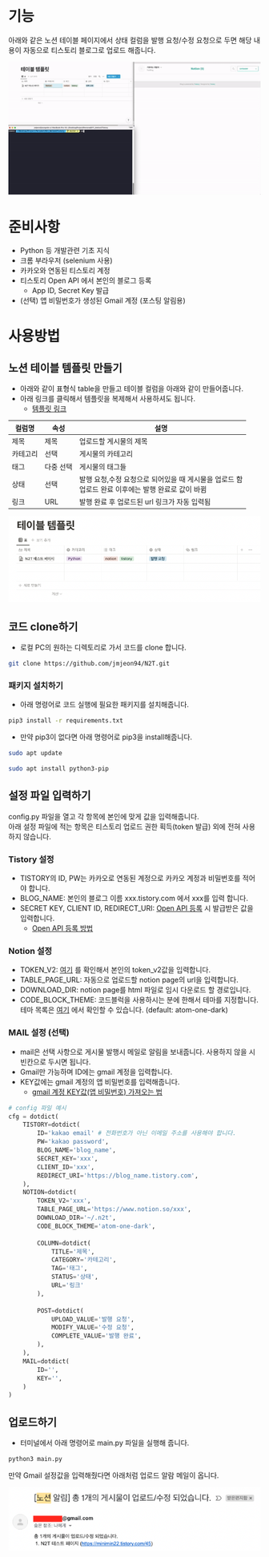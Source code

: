 # 기능

아래와 같은 노션 테이블 페이지에서 상태 컬럼을 발행 요청/수정 요청으로 두면 해당 내용이 자동으로 티스토리 블로그로 업로드 해줍니다.

![sample](resource/sample.gif)

# 준비사항

- Python 등 개발관련 기초 지식
- 크롬 부라우저 (selenium 사용)
- 카카오와 연동된 티스토리 계정
- 티스토리 Open API 에서 본인의 블로그 등록
    - App ID, Secret Key 발급
- (선택) 앱 비밀번호가 생성된 Gmail 계정 (포스팅 알림용)

# 사용방법

## 노션 테이블 템플릿 만들기

- 아래와 같이 표형식 table을 만들고 테이블 컬럼을 아래와 같이 만들어줍니다.
- 아래 링크를 클릭해서 템플릿을 복제해서 사용하셔도 됩니다.
     - [템플릿 링크](https://jmjeon94.notion.site/08e08d36ac3544a7ab21f141232b311b?v=92376629a4d74c358d47228fbd9edcce)

| 컬럼명 | 속성 | 설명                                                            |
|-----| --- |---------------------------------------------------------------|
| 제목  | 제목 | 업로드할 게시물의 제목                                                  |
| 카테고리 | 선택 | 게시물의 카테고리                                                     |
| 태그  | 다중 선택 | 게시물의 태그들                                                      |
| 상태  | 선택 | 발행 요청,수정 요청으로 되어있을 때 게시물을 업로드 함 <br> 업로드 완료 이후에는 발행 완료로 값이 바뀜 |
| 링크  | URL | 발행 완료 후 업로드된 url 링크가 자동 입력됨                                   |

![table](resource/table.png)

## 코드 clone하기

- 로컬 PC의 원하는 디렉토리로 가서 코드를 clone 합니다.

```bash
git clone https://github.com/jmjeon94/N2T.git
```

### 패키지 설치하기

- 아래 명령어로 코드 실행에 필요한 패키지를 설치해줍니다.

```bash
pip3 install -r requirements.txt
```

- 만약 pip3이 없다면 아래 명령어로 pip3을 install해줍니다.
```bash
sudo apt update
```
```bash
sudo apt install python3-pip
```


## 설정 파일 입력하기

config.py 파일을 열고 각 항목에 본인에 맞게 값을 입력해줍니다.  
아래 설정 파일에 적는 항목은 티스토리 업로드 권한 획득(token 발급) 외에 전혀 사용하지 않습니다.

### Tistory 설정

- TISTORY의 ID, PW는 카카오로 연동된 계정으로 카카오 계정과 비밀번호를 적어야 합니다.
- BLOG_NAME: 본인의 블로그 이름 xxx.tistory.com 에서 xxx를 입력 합니다.
- SECRET KEY, CLIENT ID, REDIRECT_URI: [Open API 등록](https://www.tistory.com/guide/api/manage/register) 시 발급받은 값을 입력합니다.
    - [Open API 등록 방법](https://minimin2.tistory.com/82)

### Notion 설정

- TOKEN_V2: [여기](https://minimin2.tistory.com/99#05cfe4a1-87e1-4edf-a903-66f3e7cdcac1) 를 확인해서 본인의 token_v2값을 입력합니다.
- TABLE_PAGE_URL: 자동으로 업로드할 notion page의 url을 입력합니다.
- DOWNLOAD_DIR: notion page를 html 파일로 임시 다운로드 할 경로입니다.
- CODE_BLOCK_THEME: 코드블럭을 사용하시는 분에 한해서 테마를 지정합니다. 테마 목록은 [여기](https://highlightjs.org/static/demo/) 에서 확인할 수 있습니다. (default: atom-one-dark)

### MAIL 설정 (선택)

- mail은 선택 사항으로 게시물 발행시 메일로 알림을 보내줍니다. 사용하지 않을 시 빈칸으로 두시면 됩니다.
- Gmail만 가능하며 ID에는 gmail 계정을 입력합니다.
- KEY값에는 gmail 계정의 앱 비밀번호를 입력해줍니다.
    - [gmail 계정 KEY값(앱 비밀번호) 가져오는 법](https://minimin2.tistory.com/44)

```python
# config 파일 예시
cfg = dotdict(
    TISTORY=dotdict(
        ID='kakao email' # 전화번호가 아닌 이메일 주소를 사용해야 합니다.
        PW='kakao password',
        BLOG_NAME='blog_name',
        SECRET_KEY='xxx',
        CLIENT_ID='xxx',
        REDIRECT_URI='https://blog_name.tistory.com',
    ),
    NOTION=dotdict(
        TOKEN_V2='xxx',
        TABLE_PAGE_URL='https://www.notion.so/xxx',
        DOWNLOAD_DIR='~/.n2t',
        CODE_BLOCK_THEME='atom-one-dark',

        COLUMN=dotdict(
            TITLE='제목',
            CATEGORY='카테고리',
            TAG='태그',
            STATUS='상태',
            URL='링크'
        ),

        POST=dotdict(
            UPLOAD_VALUE='발행 요청',
            MODIFY_VALUE='수정 요청',
            COMPLETE_VALUE='발행 완료',
        ),
    ),
    MAIL=dotdict(
        ID='',
        KEY='',
    )
)
```

## 업로드하기

- 터미널에서 아래 명령어로 main.py 파일을 실행해 줍니다.

```python
python3 main.py
```

만약 Gmail 설정값을 입력해줬다면 아래처럼 업로드 알람 메일이 옵니다.

![mail](resource/mail.png)
